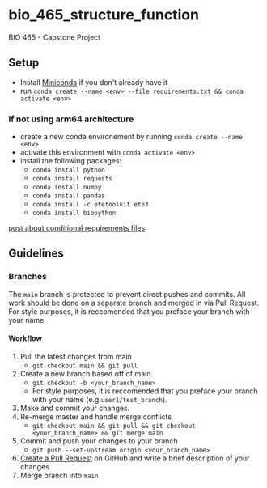 # bio_465_structure_function
BIO 465 - Capstone Project


## Setup
- Install [Miniconda](https://docs.conda.io/projects/miniconda/en/latest/miniconda-install.html) if you don't already have it
- run `conda create --name <env> --file requirements.txt && conda activate <env>`


### If not using arm64 architecture
- create a new conda environement by running `conda create --name <env>`
- activate this environment with `conda activate <env>`
- install the following packages:
   - `conda install python`
   - `conda install requests`
   - `conda install numpy`
   - `conda install pandas`
   - `conda install -c etetoolkit ete3`
   - `conda install biopython`

[post about conditional requirements files](https://stackoverflow.com/questions/29222269/is-there-a-way-to-have-a-conditional-requirements-txt-file-for-my-python-applica)



## Guidelines
### Branches
The `main` branch is protected to prevent direct pushes and commits. All work should be done on a separate branch and merged in via Pull Request. For style purposes, it is reccomended that you preface your branch with your name.

#### Workflow
1. Pull the latest changes from main
   - `git checkout main && git pull`
2. Create a new branch based off of main.
   - `git checkout -b <your_branch_name>`
   - For style purposes, it is reccomended that you preface your branch with your name (e.g.`user1/test_branch`).
3. Make and commit your changes.
4. Re-merge master and handle merge conflicts
   - `git checkout main && git pull && git checkout <your_branch_name> && git merge main`
5. Commit and push your changes to your branch
   - `git push --set-upstream origin <your_branch_name>`
6. [Create a Pull Request](https://github.com/taylor-west/bio_465_structure_function/pulls) on GitHub and write a brief description of your changes
7. Merge branch into `main`


